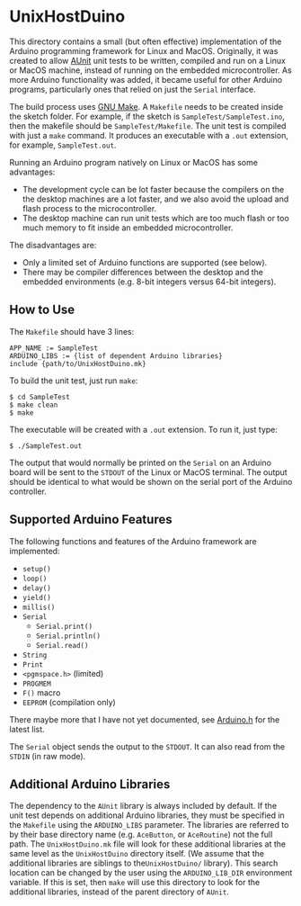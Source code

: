 # UnixHostDuino

This directory contains a small (but often effective) implementation of the
Arduino programming framework for Linux and MacOS. Originally, it was created to
allow [AUnit](https://github.com/bxparks/AUnit) unit tests to be written,
compiled and run on a Linux or MacOS machine, instead of running on the embedded
microcontroller. As more Arduino functionality was added, it became useful for
other Arduino programs, particularly ones that relied on just the `Serial`
interface.

The build process uses [GNU Make](https://www.gnu.org/software/make/manual/).
A `Makefile` needs to be created inside the sketch folder. For example, if the
sketch is `SampleTest/SampleTest.ino`, then the makefile should be
`SampleTest/Makefile`. The unit test is compiled with just a `make` command. It
produces an executable with a `.out` extension, for example, `SampleTest.out`.

Running an Arduino program natively on Linux or MacOS has some advantages:

* The development cycle can be lot faster because the compilers on the the
  desktop machines are a lot faster, and we also avoid the upload and flash
  process to the microcontroller.
* The desktop machine can run unit tests which are too much flash or too
  much memory to fit inside an embedded microcontroller.

The disadvantages are:

* Only a limited set of Arduino functions are supported (see below).
* There may be compiler differences between the desktop and the embedded
  environments (e.g. 8-bit integers versus 64-bit integers).

## How to Use

The `Makefile` should have 3 lines:
```
APP_NAME := SampleTest
ARDUINO_LIBS := {list of dependent Arduino libraries}
include {path/to/UnixHostDuino.mk}
```

To build the unit test, just run `make`:
```
$ cd SampleTest
$ make clean
$ make
```

The executable will be created with a `.out` extension. To run it, just type:
```
$ ./SampleTest.out
```

The output that would normally be printed on the `Serial` on an Arduino
board will be sent to the `STDOUT` of the Linux or MacOS terminal. The output
should be identical to what would be shown on the serial port of the Arduino
controller.

## Supported Arduino Features

The following functions and features of the Arduino framework are implemented:

* `setup()`
* `loop()`
* `delay()`
* `yield()`
* `millis()`
* `Serial`
    * `Serial.print()`
    * `Serial.println()`
    * `Serial.read()`
* `String`
* `Print`
* `<pgmspace.h>` (limited)
* `PROGMEM`
* `F()` macro
* `EEPROM` (compilation only)

There maybe more that I have not yet documented, see
[Arduino.h](https://github.com/bxparks/UnixHostDuino/blob/develop/Arduino.h)
for the latest list.

The `Serial` object sends the output to the `STDOUT`. It can also read from the
`STDIN` (in raw mode).

## Additional Arduino Libraries

The dependency to the `AUnit` library is always included by default.
If the unit test depends on additional Arduino libraries, they must be specified
in the `Makefile` using the `ARDUINO_LIBS` parameter. The libraries are referred
to by their base directory name (e.g. `AceButton`, or `AceRoutine`) not the full
path. The `UnixHostDuino.mk` file will look for these additional libraries at
the same level as the `UnixHostDuino` directory itself. (We assume that the
additional libraries are siblings to the`UnixHostDuino/` library). This search
location can be changed by the user using the `ARDUINO_LIB_DIR` environment
variable. If this is set, then `make` will use this directory to look for the
additional libraries, instead of the parent directory of `AUnit`.
